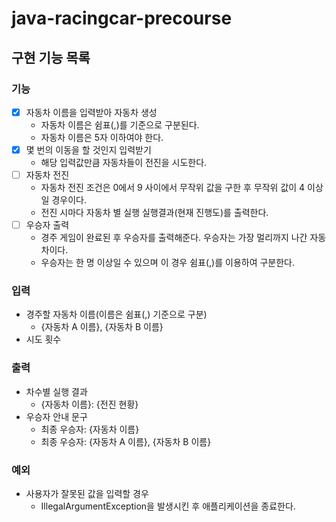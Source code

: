 # java-racingcar-precourse

## 구현 기능 목록 

### 기능
- [x] 자동차 이름을 입력받아 자동차 생성
  - 자동차 이름은 쉼표(,)를 기준으로 구분된다. 
  - 자동차 이름은 5자 이하여야 한다.
- [x] 몇 번의 이동을 할 것인지 입력받기
  - 해당 입력값만큼 자동차들이 전진을 시도한다.
- [ ] 자동차 전진
  - 자동차 전진 조건은 0에서 9 사이에서 무작위 값을 구한 후 무작위 값이 4 이상일 경우이다.
  - 전진 시마다 자동차 별 실행 실행결과(현재 진행도)를 출력한다.
- [ ] 우승자 출력
  - 경주 게임이 완료된 후 우승자를 출력해준다. 우승자는 가장 멀리까지 나간 자동차이다.
  - 우승자는 한 명 이상일 수 있으며 이 경우 쉼표(,)를 이용하여 구분한다.

### 입력
- 경주할 자동차 이름(이름은 쉼표(,) 기준으로 구분)
  - {자동차 A 이름}, {자동차 B 이름}
- 시도 횟수

### 출력
- 차수별 실행 결과
  - {자동차 이름}: {전진 현황}
- 우승자 안내 문구
  - 최종 우승자: {자동차 이름}
  - 최종 우승자: {자동차 A 이름}, {자동차 B 이름}

  
### 예외
- 사용자가 잘못된 값을 입력할 경우
  - IllegalArgumentException을 발생시킨 후 애플리케이션을 종료한다.
